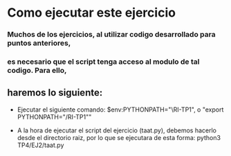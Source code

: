# Como ejecutar este ejercicio

### Muchos de los ejercicios, al utilizar codigo desarrollado para puntos anteriores,
### es necesario que el script tenga acceso al modulo de tal codigo. Para ello,
## haremos lo siguiente:

- Ejecutar el siguiente comando: 
        $env:PYTHONPATH="<path al directorio del repositorio>\RI-TP1", o "export PYTHONPATH="<path al directorio del repositorio>/RI-TP1""

- A la hora de ejecutar el script del ejercicio (taat.py), debemos hacerlo
  desde el directorio raiz, por lo que se ejecutara de esta forma:
        python3 TP4/EJ2/taat.py <path a la coleccion> <cantidad de documento a disco>
